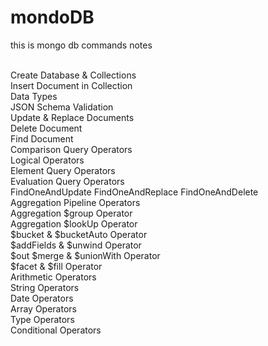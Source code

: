 # mondoDB
this is mongo db commands notes

<br>
Create Database & Collections
<br>
Insert Document in Collection
<br>
Data Types
<br>
JSON Schema Validation
<br>
Update & Replace Documents
<br>
Delete Document
<br>
Find Document
<br>
Comparison Query Operators
<br>
Logical Operators
<br>
 Element Query Operators
<br>
Evaluation Query Operators 
<br>
FindOneAndUpdate FindOneAndReplace FindOneAndDelete
<br>
Aggregation Pipeline Operators
<br>
Aggregation $group Operator
<br>
Aggregation $lookUp Operator 
<br>
$bucket & $bucketAuto Operator
<br>
$addFields & $unwind Operator
<br>
$out $merge & $unionWith Operator
<br>
$facet & $fill Operator
<br>
Arithmetic Operators
<br>
 String Operators
<br>
Date Operators
<br>
Array Operators
<br>
Type Operators
<br>
Conditional Operators
<br>
<br>
<br>
<br>
<br>
